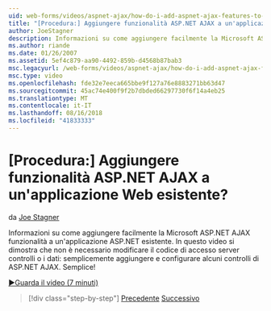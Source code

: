 ```yaml
---
uid: web-forms/videos/aspnet-ajax/how-do-i-add-aspnet-ajax-features-to-an-existing-web-application
title: "[Procedura:] Aggiungere funzionalità ASP.NET AJAX a un'applicazione Web esistente? | Microsoft Docs"
author: JoeStagner
description: Informazioni su come aggiungere facilmente la Microsoft ASP.NET AJAX funzionalità a un'applicazione ASP.NET esistente. Questo video si dimostra che non è necessario modificare il server...
ms.author: riande
ms.date: 01/26/2007
ms.assetid: 5ef4c879-aa90-4492-859b-d4568b87bab3
msc.legacyurl: /web-forms/videos/aspnet-ajax/how-do-i-add-aspnet-ajax-features-to-an-existing-web-application
msc.type: video
ms.openlocfilehash: fde32e7eeca665bbe9f127a76e8883271bb63d47
ms.sourcegitcommit: 45ac74e400f9f2b7dbded66297730f6f14a4eb25
ms.translationtype: MT
ms.contentlocale: it-IT
ms.lasthandoff: 08/16/2018
ms.locfileid: "41833333"
---
```

<a name="how-do-i-add-aspnet-ajax-features-to-an-existing-web-application"></a>[Procedura:] Aggiungere funzionalità ASP.NET AJAX a un'applicazione Web esistente?
====================
da [Joe Stagner](https://github.com/JoeStagner)

Informazioni su come aggiungere facilmente la Microsoft ASP.NET AJAX funzionalità a un'applicazione ASP.NET esistente. In questo video si dimostra che non è necessario modificare il codice di accesso server controlli o i dati: semplicemente aggiungere e configurare alcuni controlli di ASP.NET AJAX. Semplice!

[&#9654;Guarda il video (7 minuti)](https://channel9.msdn.com/Blogs/ASP-NET-Site-Videos/how-do-i-add-aspnet-ajax-features-to-an-existing-web-application)

> [!div class="step-by-step"]
> [Precedente](how-do-i-make-client-side-network-callbacks-with-aspnet-ajax.md)
> [Successivo](how-do-i-aspnet-ajax-enable-an-existing-web-service.md)
